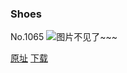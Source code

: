 ### Shoes
No.1065
![图片不见了~~~](https://imgs.xkcd.com/comics/shoes.png)

[原址](https://xkcd.com//1065) [下载](https://imgs.xkcd.com/comics/shoes.png)

